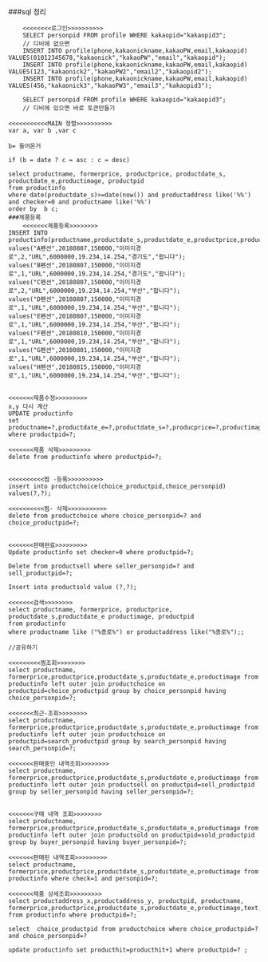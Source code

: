 ###sql 정리 

        <<<<<<<<로그인>>>>>>>>>>
        SELECT personpid FROM profile WHERE kakaopid="kakaopid3";
        // 디비에 없으면
        INSERT INTO profile(phone,kakaonickname,kakaoPW,email,kakaopid) VALUES(01012345678,"kakaonick","kakaoPW","email","kakaopid");
        INSERT INTO profile(phone,kakaonickname,kakaoPW,email,kakaopid) VALUES(123,"kakaonick2","kakaoPW2","email2","kakaopid2");
        INSERT INTO profile(phone,kakaonickname,kakaoPW,email,kakaopid) VALUES(456,"kakaonick3","kakaoPW3","email3","kakaopid3");

        SELECT personpid FROM profile WHERE kakaopid="kakaopid3";
        // 디비에 있으면 바로 토큰만들기

    <<<<<<<<<<<MAIN 정렬>>>>>>>>>>
    var a, var b ,var c

    b= 들어온거

    if (b = date ? c = asc : c = desc)

    select productname, formerprice, productprice, productdate_s, productdate_e,productimage, productpid
    from productinfo
    where date(productdate_s)>=date(now()) and productaddress like('%%') and checker=0 and productname like('%%')
    order by  b c;
    ###제품등록
        <<<<<<<제품등록>>>>>>>>
    INSERT INTO productinfo(productname,productdate_s,productdate_e,productprice,productimage,personpid,productUrl,formerprice,productaddress_x,productaddress_y,productaddress,text)
    values("A펜션",20180807,150000,"이미지경로",2,"URL",6000000,19.234,14.254,"경기도","팝니다");
    values("B펜션",20180807,150000,"이미지경로",1,"URL",6000000,19.234,14.254,"경기도","팝니다");
    values("C펜션",20180807,150000,"이미지경로",2,"URL",6000000,19.234,14.254,"부산","팝니다");
    values("D펜션",20180807,150000,"이미지경로",1,"URL",6000000,19.234,14.254,"부산","팝니다");
    values("E펜션",20180807,150000,"이미지경로",1,"URL",6000000,19.234,14.254,"부산","팝니다");
    values("F펜션",20180810,150000,"이미지경로",1,"URL",6000000,19.234,14.254,"부산","팝니다");
    values("G펜션",20180801,150000,"이미지경로",1,"URL",6000000,19.234,14.254,"부산","팝니다");
    values("H펜션",20180815,150000,"이미지경		 		 로",1,"URL",6000000,19.234,14.254,"부산","팝니다");


    <<<<<<<제품수정>>>>>>>>>
    x,y 다시 계산
    UPDATE productinfo
    set productname=?,productdate_e=?,productdate_s=?,producprice=?,productimage=?,productUrl=?,formerprice=?,productaddress=?,productaddress_x=?,productaddress_y=?,text=?
    where productpid=?;

    <<<<<<<제품 삭제>>>>>>>>>
    delete from productinfo where productpid=?;


    <<<<<<<<<<찜 -등록>>>>>>>>>>
    insert into productchoice(choice_productpid,choice_personpid) values(?,?);

    <<<<<<<<<<찜- 삭제>>>>>>>>>>>
    delete from productchoice where choice_personpid=? and choice_productpid=?;


    <<<<<<<판매완료>>>>>>>>>
    Update productinfo set checker=0 where productpid=?;

    Delete from productsell where seller_personpid=? and sell_productpid=?;

    Insert into productsold value (?,?);

    <<<<<<<검색>>>>>>>>
    select productname, formerprice, productprice, productdate_s,productdate_e productimage, productpid
    from productinfo
    where productname like ("%종로%") or productaddress like("%종로%");;

    //공유하기

    <<<<<<<<<찜조회>>>>>>>>
    select productname, formerprice,productprice,productdate_s,productdate_e,productimage from productinfo left outer join productchoice on productpid=choice_productpid group by choice_personpid having choice_personpid=?;

    <<<<<<<최근-조회>>>>>>>>
    select productname, formerprice,productprice,productdate_s,productdate_e,productimage from productinfo left outer join productchoice on productpid=search_productpid group by search_personpid having search_personpid=?;

    <<<<<<<판매중인 내역조회>>>>>>>>
    select productname, formerprice,productprice,productdate_s,productdate_e,productimage from productinfo left outer join productsell on productpid=sell_productpid group by seller_personpid having seller_personpid=?;


    <<<<<<<구매 내역 조회>>>>>>>>
    select productname, formerprice,productprice,productdate_s,productdate_e,productimage from productinfo left outer join productsold on productpid=sold_productpid group by buyer_personpid having buyer_personpid=?;

    <<<<<<<판매된 내역조회>>>>>>>>>
    select productname, formerprice,productprice,productdate_s,productdate_e,productimage from productinfo where check=1 and personpid=?;

    <<<<<<<제품 상세조회>>>>>>>>>
    select productaddress_x,productaddress_y, productpid, productname, formerprice,productprice,productdate_s,productdate_e,productimage,text,productUrl,productaddress from productinfo where productpid=?;

    select  choice_productpid from productchoice where choice_productpid=? and choice_personpid=?

    update productinfo set producthit=producthit+1 where productpid=? ;
